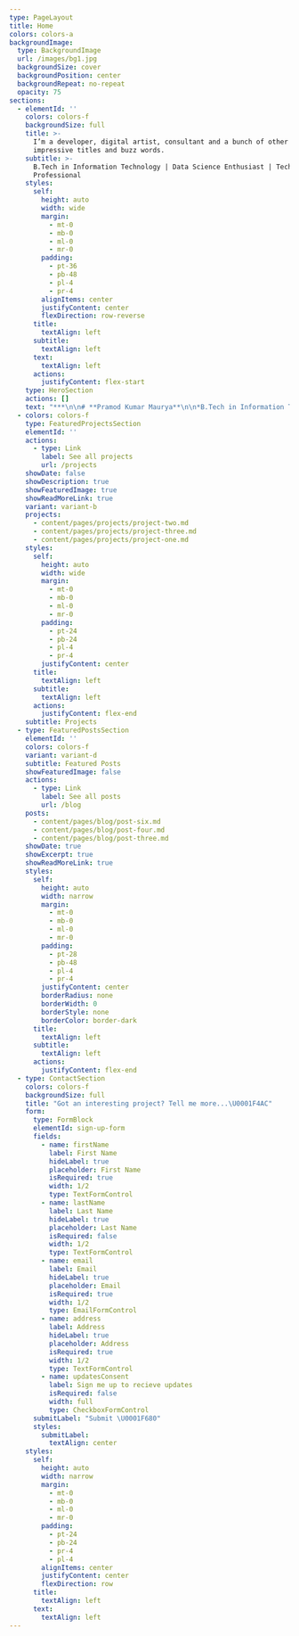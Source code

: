 ```yaml
---
type: PageLayout
title: Home
colors: colors-a
backgroundImage:
  type: BackgroundImage
  url: /images/bg1.jpg
  backgroundSize: cover
  backgroundPosition: center
  backgroundRepeat: no-repeat
  opacity: 75
sections:
  - elementId: ''
    colors: colors-f
    backgroundSize: full
    title: >-
      I’m a developer, digital artist, consultant and a bunch of other
      impressive titles and buzz words.
    subtitle: >-
      B.Tech in Information Technology | Data Science Enthusiast | Tech
      Professional
    styles:
      self:
        height: auto
        width: wide
        margin:
          - mt-0
          - mb-0
          - ml-0
          - mr-0
        padding:
          - pt-36
          - pb-48
          - pl-4
          - pr-4
        alignItems: center
        justifyContent: center
        flexDirection: row-reverse
      title:
        textAlign: left
      subtitle:
        textAlign: left
      text:
        textAlign: left
      actions:
        justifyContent: flex-start
    type: HeroSection
    actions: []
    text: "***\n\n# **Pramod Kumar Maurya**\n\n*B.Tech in Information Technology | Data Science Enthusiast | Tech Professional*\n\n***\n\n\U0001F64F **Hello!**\n\nI’m **Pramod Kumar Maurya**, a passionate **tech professional** with a **B.Tech in Information Technology** from **Shri Ramswaroop Memorial College of Engineering & Management, Lucknow (UP)**. I recently graduated and am currently working as a **Software Engineer** at **Evigur Solutions**. My journey in technology has been driven by an insatiable curiosity and a commitment to continuous learning.\n\n***\n\n## **Education**\n\n*   **B.Tech in Information Technology** \n    Shri Ramswaroop Memorial College of Engineering & Management, Lucknow (UP) *(2021 - 2024)*\n    *   Graduated with a strong foundation in software development, data science, and IT systems.\n\n*   **B.Sc and M.Sc in Physics**\n    *   Developed analytical and problem-solving skills through rigorous academic training.\n\n*   **B.Ed in Physics & Maths**\n    *   Reinforced my belief in the power of holistic education and lifelong learning.\n\n***\n\n## **Professional Experience**\n\n### **Software Engineer**\n\n**Evigur Tech** – *USA*\n*(Nov 2024 - Present)*\n\n*   \\[Briefly describe your role and responsibilities. For example: \"Developing scalable solutions using Python and Flask, analyzing data with Power BI, and optimizing workflows.\"]\\*\n*   \\[Highlight key achievements. For example: \"Automated reporting processes, reducing manual effort by 40%.\"]\\*\n*   \\[Mention tools/technologies used. For example: \"Proficient in PostgreSQL, Microsoft Power BI, and cloud-based platforms.\"]\\*\n\n***\n\n## **Technical Skills**\n\n### **Programming Languages**\n\n*   Python, SQL, JavaScript\n\n### **Data Science & Analytics**\n\n*   Microsoft Power BI, Flask, Pandas, NumPy\n\n### **Databases**\n\n*   PostgreSQL, MySQL\n\n### **Other Tools**\n\n*   Git, MS Office Suite, REST APIs\n\n***\n\n## **Certifications**\n\n*   **Data Science Training**\n    Completed a comprehensive training program with **Intenshala Training**, focusing on data visualization, analysis, and machine learning fundamentals.\n\n*   **Teaching Certifications**\n    *   CTET (Central Teacher Eligibility Test) – Both Papers\n    *   STET (State Teacher Eligibility Test)\n\n*   **Short Technical Courses**\n    *   CCC (Course on Computer Concepts)\n    *   PMKVY (Pradhan Mantri Kaushal Vikas Yojana) – Customer Service Training\n\n***\n\n## **My Journey in Data Science**\n\nMy passion for **data science** was ignited during my training with **Intenshala**, where I gained hands-on experience in **data visualization**, **statistical analysis**, and **problem-solving** using tools like **Power BI** and **Flask**. I’m now applying these skills in real-world projects to drive innovation and efficiency.\n\n***\n\n## **My Philosophy**\n\nI believe in the power of **continuous learning** and **adaptability** in the ever-evolving tech landscape. As a professional, I strive to leverage technology to solve complex problems and create meaningful impact. Time should never be a barrier to pursuing one’s dreams, and I’m committed to pushing boundaries in my career.\n\n***\n\n## **What I’m Focused On**\n\nCurrently, I’m focused on:\n\n*   Developing scalable solutions using **Python**, **Flask**, and **PostgreSQL**.\n*   Leveraging **data-driven insights** to optimize workflows and improve decision-making.\n*   Staying updated with emerging technologies and contributing to innovative projects.\n\n***\n"
  - colors: colors-f
    type: FeaturedProjectsSection
    elementId: ''
    actions:
      - type: Link
        label: See all projects
        url: /projects
    showDate: false
    showDescription: true
    showFeaturedImage: true
    showReadMoreLink: true
    variant: variant-b
    projects:
      - content/pages/projects/project-two.md
      - content/pages/projects/project-three.md
      - content/pages/projects/project-one.md
    styles:
      self:
        height: auto
        width: wide
        margin:
          - mt-0
          - mb-0
          - ml-0
          - mr-0
        padding:
          - pt-24
          - pb-24
          - pl-4
          - pr-4
        justifyContent: center
      title:
        textAlign: left
      subtitle:
        textAlign: left
      actions:
        justifyContent: flex-end
    subtitle: Projects
  - type: FeaturedPostsSection
    elementId: ''
    colors: colors-f
    variant: variant-d
    subtitle: Featured Posts
    showFeaturedImage: false
    actions:
      - type: Link
        label: See all posts
        url: /blog
    posts:
      - content/pages/blog/post-six.md
      - content/pages/blog/post-four.md
      - content/pages/blog/post-three.md
    showDate: true
    showExcerpt: true
    showReadMoreLink: true
    styles:
      self:
        height: auto
        width: narrow
        margin:
          - mt-0
          - mb-0
          - ml-0
          - mr-0
        padding:
          - pt-28
          - pb-48
          - pl-4
          - pr-4
        justifyContent: center
        borderRadius: none
        borderWidth: 0
        borderStyle: none
        borderColor: border-dark
      title:
        textAlign: left
      subtitle:
        textAlign: left
      actions:
        justifyContent: flex-end
  - type: ContactSection
    colors: colors-f
    backgroundSize: full
    title: "Got an interesting project? Tell me more...\U0001F4AC"
    form:
      type: FormBlock
      elementId: sign-up-form
      fields:
        - name: firstName
          label: First Name
          hideLabel: true
          placeholder: First Name
          isRequired: true
          width: 1/2
          type: TextFormControl
        - name: lastName
          label: Last Name
          hideLabel: true
          placeholder: Last Name
          isRequired: false
          width: 1/2
          type: TextFormControl
        - name: email
          label: Email
          hideLabel: true
          placeholder: Email
          isRequired: true
          width: 1/2
          type: EmailFormControl
        - name: address
          label: Address
          hideLabel: true
          placeholder: Address
          isRequired: true
          width: 1/2
          type: TextFormControl
        - name: updatesConsent
          label: Sign me up to recieve updates
          isRequired: false
          width: full
          type: CheckboxFormControl
      submitLabel: "Submit \U0001F680"
      styles:
        submitLabel:
          textAlign: center
    styles:
      self:
        height: auto
        width: narrow
        margin:
          - mt-0
          - mb-0
          - ml-0
          - mr-0
        padding:
          - pt-24
          - pb-24
          - pr-4
          - pl-4
        alignItems: center
        justifyContent: center
        flexDirection: row
      title:
        textAlign: left
      text:
        textAlign: left
---
```

